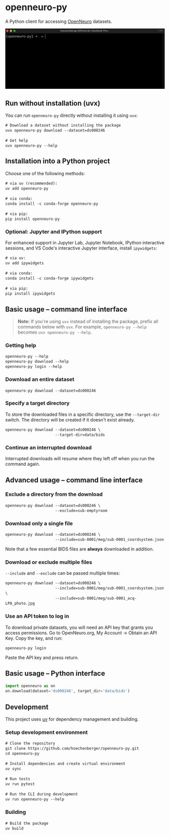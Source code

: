 # openneuro-py

A Python client for accessing [OpenNeuro](https://openneuro.org)
datasets.

![openneuro-py in action](https://raw.githubusercontent.com/hoechenberger/openneuro-py/main/openneuro-py.gif)

## Run without installation (uvx)

You can run `openneuro-py` directly without installing it using `uvx`:

```shell
# Download a dataset without installing the package
uvx openneuro-py download --dataset=ds000246

# Get help
uvx openneuro-py --help
```

## Installation into a Python project

Choose one of the following methods:

```shell
# via uv (recommended):
uv add openneuro-py

# via conda:
conda install -c conda-forge openneuro-py

# via pip:
pip install openneuro-py
```

### Optional: Jupyter and IPython support

For enhanced support in Jupyter Lab, Jupyter Notebook, IPython interactive
sessions, and VS Code's interactive Jupyter interface, install `ipywidgets`:

```shell
# via uv:
uv add ipywidgets

# via conda:
conda install -c conda-forge ipywidgets

# via pip:
pip install ipywidgets
```

## Basic usage – command line interface

> **Note:** If you're using `uvx` instead of installing the package, prefix all commands below with `uvx`. For example, `openneuro-py --help` becomes `uvx openneuro-py --help`.

### Getting help

```shell
openneuro-py --help
openneuro-py download --help
openneuro-py login --help
```

### Download an entire dataset

```shell
openneuro-py download --dataset=ds000246
```

### Specify a target directory

To store the downloaded files in a specific directory, use the
`--target-dir` switch. The directory will be created if it doesn't exist
already.

```shell
openneuro-py download --dataset=ds000246 \
                      --target-dir=data/bids
```

### Continue an interrupted download

Interrupted downloads will resume where they left off when you run the command
again.

## Advanced usage – command line interface

### Exclude a directory from the download

```shell
openneuro-py download --dataset=ds000246 \
                      --exclude=sub-emptyroom
```

### Download only a single file

```shell
openneuro-py download --dataset=ds000246 \
                      --include=sub-0001/meg/sub-0001_coordsystem.json
```

Note that a few essential BIDS files are **always** downloaded in addition.

### Download or exclude multiple files

`--include` and `--exclude` can be passed multiple times:

```shell
openneuro-py download --dataset=ds000246 \
                      --include=sub-0001/meg/sub-0001_coordsystem.json \
                      --include=sub-0001/meg/sub-0001_acq-LPA_photo.jpg
```

### Use an API token to log in

To download private datasets, you will need an API key that grants you access
permissions. Go to OpenNeuro.org, My Account → Obtain an API Key. Copy the key,
and run:

```shell
openneuro-py login
```

Paste the API key and press return.

## Basic usage – Python interface

```python
import openneuro as on
on.download(dataset='ds000246', target_dir='data/bids')
```

## Development

This project uses [uv](https://docs.astral.sh/uv/) for dependency management and building.

### Setup development environment

```shell
# Clone the repository
git clone https://github.com/hoechenberger/openneuro-py.git
cd openneuro-py

# Install dependencies and create virtual environment
uv sync

# Run tests
uv run pytest

# Run the CLI during development
uv run openneuro-py --help
```

### Building

```shell
# Build the package
uv build
```
